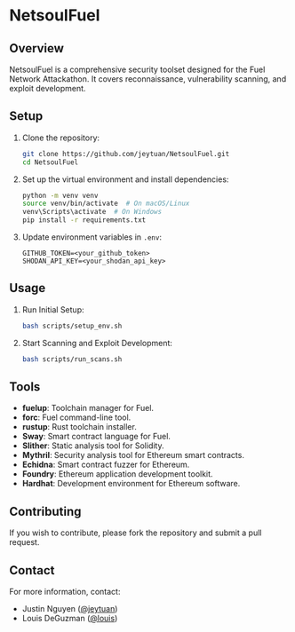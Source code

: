 # NetsoulFuel

## Overview
NetsoulFuel is a comprehensive security toolset designed for the Fuel Network Attackathon. It covers reconnaissance, vulnerability scanning, and exploit development.

## Setup
1. Clone the repository:
    ```sh
    git clone https://github.com/jeytuan/NetsoulFuel.git
    cd NetsoulFuel
    ```

2. Set up the virtual environment and install dependencies:
    ```sh
    python -m venv venv
    source venv/bin/activate  # On macOS/Linux
    venv\Scripts\activate  # On Windows
    pip install -r requirements.txt
    ```

3. Update environment variables in `.env`:
    ```plaintext
    GITHUB_TOKEN=<your_github_token>
    SHODAN_API_KEY=<your_shodan_api_key>
    ```

## Usage
1. Run Initial Setup:
    ```sh
    bash scripts/setup_env.sh
    ```

2. Start Scanning and Exploit Development:
    ```sh
    bash scripts/run_scans.sh
    ```

## Tools
- **fuelup**: Toolchain manager for Fuel.
- **forc**: Fuel command-line tool.
- **rustup**: Rust toolchain installer.
- **Sway**: Smart contract language for Fuel.
- **Slither**: Static analysis tool for Solidity.
- **Mythril**: Security analysis tool for Ethereum smart contracts.
- **Echidna**: Smart contract fuzzer for Ethereum.
- **Foundry**: Ethereum application development toolkit.
- **Hardhat**: Development environment for Ethereum software.

## Contributing
If you wish to contribute, please fork the repository and submit a pull request.

## Contact
For more information, contact:
- Justin Nguyen ([@jeytuan](mailto:justin@net-soul.com))
- Louis DeGuzman ([@louis](mailto:louis@net-soul.com))
